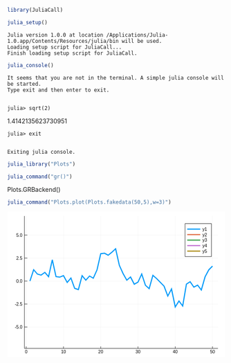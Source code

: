 

```R
library(JuliaCall)
```


```R
julia_setup()
```

    Julia version 1.0.0 at location /Applications/Julia-1.0.app/Contents/Resources/julia/bin will be used.
    Loading setup script for JuliaCall...
    Finish loading setup script for JuliaCall.



```R
julia_console()
```

    It seems that you are not in the terminal. A simple julia console will be started.
    Type exit and then enter to exit.


    julia> sqrt(2)



1.4142135623730951


    julia> exit


    Exiting julia console.



```R
julia_library("Plots")
```


```R
julia_command("gr()")
```


Plots.GRBackend()



```R
julia_command("Plots.plot(Plots.fakedata(50,5),w=3)")
```


<html> <?xml version="1.0" encoding="utf-8"?>
<svg xmlns="http://www.w3.org/2000/svg" xmlns:xlink="http://www.w3.org/1999/xlink" width="600" height="400" viewBox="0 0 600 400">
<defs>
  <clipPath id="clip9800">
    <rect x="0" y="0" width="600" height="400"/>
  </clipPath>
</defs>
<polygon clip-path="url(#clip9800)" points="
0,400 600,400 600,0 0,0 
  " fill="#ffffff" fill-opacity="1"/>
<defs>
  <clipPath id="clip9801">
    <rect x="120" y="0" width="421" height="400"/>
  </clipPath>
</defs>
<polygon clip-path="url(#clip9800)" points="
47.376,375.869 580.315,375.869 580.315,11.811 47.376,11.811 
  " fill="#ffffff" fill-opacity="1"/>
<defs>
  <clipPath id="clip9802">
    <rect x="47" y="11" width="534" height="365"/>
  </clipPath>
</defs>
<polyline clip-path="url(#clip9802)" style="stroke:#000000; stroke-width:0.5; stroke-opacity:0.1; fill:none" points="
  52.1985,375.869 52.1985,11.811 
  "/>
<polyline clip-path="url(#clip9802)" style="stroke:#000000; stroke-width:0.5; stroke-opacity:0.1; fill:none" points="
  154.805,375.869 154.805,11.811 
  "/>
<polyline clip-path="url(#clip9802)" style="stroke:#000000; stroke-width:0.5; stroke-opacity:0.1; fill:none" points="
  257.412,375.869 257.412,11.811 
  "/>
<polyline clip-path="url(#clip9802)" style="stroke:#000000; stroke-width:0.5; stroke-opacity:0.1; fill:none" points="
  360.018,375.869 360.018,11.811 
  "/>
<polyline clip-path="url(#clip9802)" style="stroke:#000000; stroke-width:0.5; stroke-opacity:0.1; fill:none" points="
  462.625,375.869 462.625,11.811 
  "/>
<polyline clip-path="url(#clip9802)" style="stroke:#000000; stroke-width:0.5; stroke-opacity:0.1; fill:none" points="
  565.232,375.869 565.232,11.811 
  "/>
<polyline clip-path="url(#clip9802)" style="stroke:#000000; stroke-width:0.5; stroke-opacity:0.1; fill:none" points="
  47.376,316.996 580.315,316.996 
  "/>
<polyline clip-path="url(#clip9802)" style="stroke:#000000; stroke-width:0.5; stroke-opacity:0.1; fill:none" points="
  47.376,253.803 580.315,253.803 
  "/>
<polyline clip-path="url(#clip9802)" style="stroke:#000000; stroke-width:0.5; stroke-opacity:0.1; fill:none" points="
  47.376,190.61 580.315,190.61 
  "/>
<polyline clip-path="url(#clip9802)" style="stroke:#000000; stroke-width:0.5; stroke-opacity:0.1; fill:none" points="
  47.376,127.417 580.315,127.417 
  "/>
<polyline clip-path="url(#clip9802)" style="stroke:#000000; stroke-width:0.5; stroke-opacity:0.1; fill:none" points="
  47.376,64.2238 580.315,64.2238 
  "/>
<polyline clip-path="url(#clip9800)" style="stroke:#000000; stroke-width:1; stroke-opacity:1; fill:none" points="
  47.376,375.869 580.315,375.869 
  "/>
<polyline clip-path="url(#clip9800)" style="stroke:#000000; stroke-width:1; stroke-opacity:1; fill:none" points="
  47.376,375.869 47.376,11.811 
  "/>
<polyline clip-path="url(#clip9800)" style="stroke:#000000; stroke-width:1; stroke-opacity:1; fill:none" points="
  52.1985,375.869 52.1985,370.408 
  "/>
<polyline clip-path="url(#clip9800)" style="stroke:#000000; stroke-width:1; stroke-opacity:1; fill:none" points="
  154.805,375.869 154.805,370.408 
  "/>
<polyline clip-path="url(#clip9800)" style="stroke:#000000; stroke-width:1; stroke-opacity:1; fill:none" points="
  257.412,375.869 257.412,370.408 
  "/>
<polyline clip-path="url(#clip9800)" style="stroke:#000000; stroke-width:1; stroke-opacity:1; fill:none" points="
  360.018,375.869 360.018,370.408 
  "/>
<polyline clip-path="url(#clip9800)" style="stroke:#000000; stroke-width:1; stroke-opacity:1; fill:none" points="
  462.625,375.869 462.625,370.408 
  "/>
<polyline clip-path="url(#clip9800)" style="stroke:#000000; stroke-width:1; stroke-opacity:1; fill:none" points="
  565.232,375.869 565.232,370.408 
  "/>
<polyline clip-path="url(#clip9800)" style="stroke:#000000; stroke-width:1; stroke-opacity:1; fill:none" points="
  47.376,316.996 55.3701,316.996 
  "/>
<polyline clip-path="url(#clip9800)" style="stroke:#000000; stroke-width:1; stroke-opacity:1; fill:none" points="
  47.376,253.803 55.3701,253.803 
  "/>
<polyline clip-path="url(#clip9800)" style="stroke:#000000; stroke-width:1; stroke-opacity:1; fill:none" points="
  47.376,190.61 55.3701,190.61 
  "/>
<polyline clip-path="url(#clip9800)" style="stroke:#000000; stroke-width:1; stroke-opacity:1; fill:none" points="
  47.376,127.417 55.3701,127.417 
  "/>
<polyline clip-path="url(#clip9800)" style="stroke:#000000; stroke-width:1; stroke-opacity:1; fill:none" points="
  47.376,64.2238 55.3701,64.2238 
  "/>
<g clip-path="url(#clip9800)">
<text style="fill:#000000; fill-opacity:1; font-family:Arial,Helvetica Neue,Helvetica,sans-serif; font-size:12; text-anchor:middle;" transform="rotate(0, 52.1985, 389.669)" x="52.1985" y="389.669">0</text>
</g>
<g clip-path="url(#clip9800)">
<text style="fill:#000000; fill-opacity:1; font-family:Arial,Helvetica Neue,Helvetica,sans-serif; font-size:12; text-anchor:middle;" transform="rotate(0, 154.805, 389.669)" x="154.805" y="389.669">10</text>
</g>
<g clip-path="url(#clip9800)">
<text style="fill:#000000; fill-opacity:1; font-family:Arial,Helvetica Neue,Helvetica,sans-serif; font-size:12; text-anchor:middle;" transform="rotate(0, 257.412, 389.669)" x="257.412" y="389.669">20</text>
</g>
<g clip-path="url(#clip9800)">
<text style="fill:#000000; fill-opacity:1; font-family:Arial,Helvetica Neue,Helvetica,sans-serif; font-size:12; text-anchor:middle;" transform="rotate(0, 360.018, 389.669)" x="360.018" y="389.669">30</text>
</g>
<g clip-path="url(#clip9800)">
<text style="fill:#000000; fill-opacity:1; font-family:Arial,Helvetica Neue,Helvetica,sans-serif; font-size:12; text-anchor:middle;" transform="rotate(0, 462.625, 389.669)" x="462.625" y="389.669">40</text>
</g>
<g clip-path="url(#clip9800)">
<text style="fill:#000000; fill-opacity:1; font-family:Arial,Helvetica Neue,Helvetica,sans-serif; font-size:12; text-anchor:middle;" transform="rotate(0, 565.232, 389.669)" x="565.232" y="389.669">50</text>
</g>
<g clip-path="url(#clip9800)">
<text style="fill:#000000; fill-opacity:1; font-family:Arial,Helvetica Neue,Helvetica,sans-serif; font-size:12; text-anchor:end;" transform="rotate(0, 41.376, 321.496)" x="41.376" y="321.496">-5.0</text>
</g>
<g clip-path="url(#clip9800)">
<text style="fill:#000000; fill-opacity:1; font-family:Arial,Helvetica Neue,Helvetica,sans-serif; font-size:12; text-anchor:end;" transform="rotate(0, 41.376, 258.303)" x="41.376" y="258.303">-2.5</text>
</g>
<g clip-path="url(#clip9800)">
<text style="fill:#000000; fill-opacity:1; font-family:Arial,Helvetica Neue,Helvetica,sans-serif; font-size:12; text-anchor:end;" transform="rotate(0, 41.376, 195.11)" x="41.376" y="195.11">0.0</text>
</g>
<g clip-path="url(#clip9800)">
<text style="fill:#000000; fill-opacity:1; font-family:Arial,Helvetica Neue,Helvetica,sans-serif; font-size:12; text-anchor:end;" transform="rotate(0, 41.376, 131.917)" x="41.376" y="131.917">2.5</text>
</g>
<g clip-path="url(#clip9800)">
<text style="fill:#000000; fill-opacity:1; font-family:Arial,Helvetica Neue,Helvetica,sans-serif; font-size:12; text-anchor:end;" transform="rotate(0, 41.376, 68.7238)" x="41.376" y="68.7238">5.0</text>
</g>
<polyline clip-path="url(#clip9802)" style="stroke:#009af9; stroke-width:3; stroke-opacity:1; fill:none" points="
  62.4592,190.61 72.7199,159.485 82.9805,171.389 93.2412,174.251 103.502,166.762 113.763,178.487 124.023,132.232 134.284,178.499 144.545,179.828 154.805,175.679 
  165.066,194.489 175.327,182.302 185.587,210.706 195.848,214.043 206.109,175.929 216.369,188.128 226.63,176.818 236.891,182.79 247.151,160.019 257.412,115.465 
  267.673,114.048 277.933,119.589 288.194,111.311 298.454,101.913 308.715,147.507 318.976,170.083 329.236,188.228 339.497,179.548 349.758,199.327 360.018,193.643 
  370.279,171.227 380.54,202.215 390.8,211.449 401.061,174.931 411.322,183.728 421.582,194.187 431.843,204.713 442.104,231.853 452.364,212.421 462.625,261.731 
  472.886,245.49 483.146,259.174 493.407,199.18 503.668,192.575 513.928,207.395 524.189,201.813 534.45,215.252 544.71,179.205 554.971,159.958 565.232,149.672 
  
  "/>
<polyline clip-path="url(#clip9802)" style="stroke:#e26f46; stroke-width:3; stroke-opacity:1; fill:none" points="
  62.4592,190.61 72.7199,180.761 82.9805,256.736 93.2412,253.899 103.502,236.856 113.763,235.333 124.023,212.784 134.284,264.373 144.545,295.611 154.805,317.399 
  165.066,295.328 175.327,331.855 185.587,330.637 195.848,325.1 206.109,312.941 216.369,337.126 226.63,332.155 236.891,365.565 247.151,336.588 257.412,331.519 
  267.673,330.23 277.933,314.103 288.194,275.339 298.454,278.847 308.715,234.689 318.976,232.282 329.236,277.142 339.497,295.397 349.758,325.212 360.018,301.159 
  370.279,300.314 380.54,335.392 390.8,290.295 401.061,333.841 411.322,330.252 421.582,309.059 431.843,265.055 442.104,218.861 452.364,218.783 462.625,198.39 
  472.886,196.238 483.146,218.723 493.407,220.204 503.668,208.825 513.928,205.634 524.189,217.553 534.45,241.474 544.71,282.241 554.971,258.265 565.232,275.285 
  
  "/>
<polyline clip-path="url(#clip9802)" style="stroke:#3da44d; stroke-width:3; stroke-opacity:1; fill:none" points="
  62.4592,190.61 72.7199,202.138 82.9805,164.543 93.2412,187.873 103.502,209.423 113.763,211.252 124.023,214.559 134.284,228.616 144.545,240.865 154.805,195.339 
  165.066,213.591 175.327,180.943 185.587,175.882 195.848,111.713 206.109,140.679 216.369,149.859 226.63,111.743 236.891,70.0305 247.151,56.7969 257.412,59.5434 
  267.673,57.3613 277.933,31.4622 288.194,72.8273 298.454,70.8168 308.715,62.4703 318.976,100.437 329.236,142.854 339.497,134.702 349.758,146.95 360.018,144.647 
  370.279,138.123 380.54,115.315 390.8,132.121 401.061,177.426 411.322,151.012 421.582,176.247 431.843,187.555 442.104,214.224 452.364,222.639 462.625,248.368 
  472.886,265.807 483.146,260.844 493.407,274.948 503.668,316.195 513.928,316.245 524.189,330.863 534.45,328.827 544.71,318.889 554.971,333.174 565.232,353.77 
  
  "/>
<polyline clip-path="url(#clip9802)" style="stroke:#c271d2; stroke-width:3; stroke-opacity:1; fill:none" points="
  62.4592,190.61 72.7199,213.561 82.9805,191.275 93.2412,203.077 103.502,176.497 113.763,140.238 124.023,126.756 134.284,144.653 144.545,139.663 154.805,150.199 
  165.066,141.035 175.327,152.873 185.587,105.894 195.848,156.16 206.109,133.288 216.369,168.808 226.63,165.186 236.891,143.309 247.151,118.599 257.412,116.783 
  267.673,115.194 277.933,97.2799 288.194,101.378 298.454,125.236 308.715,75.868 318.976,86.7115 329.236,58.0762 339.497,80.4755 349.758,56.1368 360.018,69.5429 
  370.279,55.6817 380.54,54.041 390.8,46.1169 401.061,22.1145 411.322,39.5889 421.582,108.209 431.843,94.986 442.104,72.2809 452.364,59.8822 462.625,51.7012 
  472.886,76.5818 483.146,84.8254 493.407,99.5842 503.668,112.485 513.928,114.211 524.189,139.779 534.45,165.108 544.71,170.554 554.971,178.678 565.232,169.573 
  
  "/>
<polyline clip-path="url(#clip9802)" style="stroke:#ac8d18; stroke-width:3; stroke-opacity:1; fill:none" points="
  62.4592,190.61 72.7199,143.86 82.9805,134.791 93.2412,135.693 103.502,130.437 113.763,120.691 124.023,128.332 134.284,141.054 144.545,181.657 154.805,188.049 
  165.066,198.116 175.327,237.875 185.587,247.222 195.848,271.904 206.109,281.353 216.369,256.029 226.63,290.95 236.891,268.812 247.151,248.249 257.412,225.885 
  267.673,214.153 277.933,201.823 288.194,210.098 298.454,203.328 308.715,231.397 318.976,251.447 329.236,268.953 339.497,226.639 349.758,182.663 360.018,186.029 
  370.279,212.692 380.54,188.497 390.8,181.568 401.061,165.963 411.322,159.779 421.582,181.659 431.843,175.044 442.104,134.019 452.364,116.15 462.625,152.229 
  472.886,183.752 483.146,147.766 493.407,155.694 503.668,159.779 513.928,176.414 524.189,177.932 534.45,192.484 544.71,180.461 554.971,205.675 565.232,154.129 
  
  "/>
<polygon clip-path="url(#clip9800)" points="
489.608,123.411 562.315,123.411 562.315,32.691 489.608,32.691 
  " fill="#ffffff" fill-opacity="1"/>
<polyline clip-path="url(#clip9800)" style="stroke:#000000; stroke-width:1; stroke-opacity:1; fill:none" points="
  489.608,123.411 562.315,123.411 562.315,32.691 489.608,32.691 489.608,123.411 
  "/>
<polyline clip-path="url(#clip9800)" style="stroke:#009af9; stroke-width:3; stroke-opacity:1; fill:none" points="
  495.608,47.811 531.608,47.811 
  "/>
<g clip-path="url(#clip9800)">
<text style="fill:#000000; fill-opacity:1; font-family:Arial,Helvetica Neue,Helvetica,sans-serif; font-size:12; text-anchor:start;" transform="rotate(0, 537.608, 52.311)" x="537.608" y="52.311">y1</text>
</g>
<polyline clip-path="url(#clip9800)" style="stroke:#e26f46; stroke-width:3; stroke-opacity:1; fill:none" points="
  495.608,62.931 531.608,62.931 
  "/>
<g clip-path="url(#clip9800)">
<text style="fill:#000000; fill-opacity:1; font-family:Arial,Helvetica Neue,Helvetica,sans-serif; font-size:12; text-anchor:start;" transform="rotate(0, 537.608, 67.431)" x="537.608" y="67.431">y2</text>
</g>
<polyline clip-path="url(#clip9800)" style="stroke:#3da44d; stroke-width:3; stroke-opacity:1; fill:none" points="
  495.608,78.051 531.608,78.051 
  "/>
<g clip-path="url(#clip9800)">
<text style="fill:#000000; fill-opacity:1; font-family:Arial,Helvetica Neue,Helvetica,sans-serif; font-size:12; text-anchor:start;" transform="rotate(0, 537.608, 82.551)" x="537.608" y="82.551">y3</text>
</g>
<polyline clip-path="url(#clip9800)" style="stroke:#c271d2; stroke-width:3; stroke-opacity:1; fill:none" points="
  495.608,93.171 531.608,93.171 
  "/>
<g clip-path="url(#clip9800)">
<text style="fill:#000000; fill-opacity:1; font-family:Arial,Helvetica Neue,Helvetica,sans-serif; font-size:12; text-anchor:start;" transform="rotate(0, 537.608, 97.671)" x="537.608" y="97.671">y4</text>
</g>
<polyline clip-path="url(#clip9800)" style="stroke:#ac8d18; stroke-width:3; stroke-opacity:1; fill:none" points="
  495.608,108.291 531.608,108.291 
  "/>
<g clip-path="url(#clip9800)">
<text style="fill:#000000; fill-opacity:1; font-family:Arial,Helvetica Neue,Helvetica,sans-serif; font-size:12; text-anchor:start;" transform="rotate(0, 537.608, 112.791)" x="537.608" y="112.791">y5</text>
</g>
</svg>
 </html>


